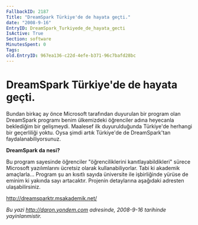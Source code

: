 ```yaml
---
FallbackID: 2187
Title: "DreamSpark Türkiye'de de hayata geçti."
date: "2008-9-16"
EntryID: DreamSpark_Turkiyede_de_hayata_gecti
IsActive: True
Section: software
MinutesSpent: 0
Tags: 
old.EntryID: 967ea136-c22d-4efe-b371-96c7bafd28bc
---
```

# DreamSpark Türkiye'de de hayata geçti.
Bundan birkaç ay önce Microsoft tarafından duyurulan bir program olan
DreamSpark programı benim ülkemizdeki öğrenciler adına heyecanla
beklediğim bir gelişmeydi. Maalesef ilk duyurulduğunda Türkiye'de
herhangi bir geçerliliği yoktu. Oysa şimdi artık Türkiye'de de
DreamSpark'tan faydalanabiliyorsunuz.

**DreamSpark da nesi?**

Bu program sayesinde öğrenciler "öğrenciliklerini kanıtlayabildikleri"
sürece Microsoft yazılımlarını ücretsiz olarak kullanabiliyorlar. Tabi
ki akademik amaçlarla... Program şu an kısıtlı sayıda üniversite ile
işbirliğinde yürüse de eminim ki yakında sayı artacaktır. Projenin
detaylarına aşağıdaki adresten ulaşabilirsiniz.

<http://dreamsparktr.msakademik.net/>



*Bu yazi http://daron.yondem.com adresinde, 2008-9-16 tarihinde yayinlanmistir.*
